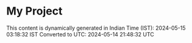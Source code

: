 # My Project

This content is dynamically generated in Indian Time (IST): 2024-05-15 03:18:32 IST
Converted to UTC: 2024-05-14 21:48:32 UTC
